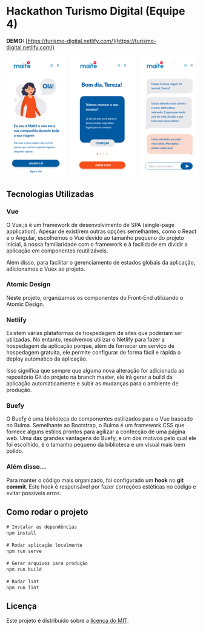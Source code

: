 # Hackathon Turismo Digital (Equipe 4)

**DEMO:** [https://turismo-digital.netlify.com/](https://turismo-digital.netlify.com/)

![Demonstração de três telas presentes na aplicação](banner.png)

## Tecnologias Utilizadas

### Vue

O Vue.js é um framework de desenvolvimento de SPA (single-page application). Apesar de existirem outras opções semelhantes, como o React e o Angular, escolhemos o Vue devido ao tamanho pequeno do projeto inicial, à nossa familiaridade com o framework e à facilidade em dividir a aplicação em componentes reutilizáveis.

Além disso, para facilitar o gerenciamento de estados globais da aplicação, adicionamos o Vuex ao projeto.

### Atomic Design

Neste projeto, organizamos os componentes do Front-End utilizando o Atomic Design.

### Netlify

Existem várias plataformas de hospedagem de sites que poderiam ser utilizadas. No entanto, resolvemos utilizar o Netlify para fazer a hospedagem da aplicação porque, além de fornecer um serviço de hospedagem gratuita, ele permite configurar de forma fácil e rápida o deploy automático da aplicação.

Isso significa que sempre que alguma nova alteração for adicionada ao repositório Git do projeto na branch master, ele irá gerar a build da aplicação automaticamente e subir as mudanças para o ambiente de produção.

### Buefy

O Buefy é uma biblioteca de componentes estilizados para o Vue baseado no Bulma. Semelhante ao Bootstrap, o Bulma é um framework CSS que fornece alguns estilos prontos para agilizar a confecção de uma página web. Uma das grandes vantagens do Buefy, e um dos motivos pelo qual ele foi escolhido, é o tamanho pequeno da biblioteca e um visual mais bem polido.

### Além disso...

Para manter o código mais organizado, foi configurado um **hook** no **git commit**. Este hook é responsável por fazer correções estéticas no código e evitar possíveis erros.


## Como rodar o projeto

```
# Instalar as dependências
npm install

# Rodar aplicação localmente
npm run serve

# Gerar arquivos para produção
npm run build

# Rodar lint
npm run lint
```


## Licença

Este projeto é distribuído sobre a [licença do MIT](LICENSE).
